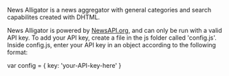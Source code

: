 News Alligator is a news aggregator with general categories and search capabilites created with DHTML. 

News Alligator is powered by [NewsAPI.org](newsapi.org), and can only be run with a valid API key.
To add your API key, create a file in the js folder called 'config.js'.
Inside config.js, enter your API key in an object according to the following format:

var config = {
	key: 'your-API-key-here'
}
